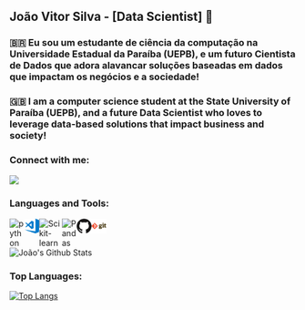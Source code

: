 ## João Vitor Silva - [Data Scientist] 👋

### 🇧🇷 Eu sou um estudante de ciência da computação na Universidade Estadual da Paraíba (UEPB), e um futuro Cientista de Dados que adora alavancar soluções baseadas em dados que impactam os negócios e a sociedade!

### 🇬🇧 I am a computer science student at the State University of Paraíba (UEPB), and a future Data Scientist who loves to leverage data-based solutions that impact business and society!


### Connect with me:

[<img align="left"  width="25px" src="https://cdn.jsdelivr.net/npm/simple-icons@3.4.0/icons/linkedin.svg" />](https://www.linkedin.com/in/jo%C3%A3o-vitor-barbosa-b04118197/)


<br />

### Languages and Tools:

<img align="left" alt="python" width="26px" src="https://cdn3.iconfinder.com/data/icons/logos-and-brands-adobe/512/267_Python-512.png" />

<img align="left" alt="visual studio code" width="26px" src="https://raw.githubusercontent.com/github/explore/80688e429a7d4ef2fca1e82350fe8e3517d3494d/topics/visual-studio-code/visual-studio-code.png" />

[<img align="left" alt="Scikit-learn" width="40px" src="https://upload.wikimedia.org/wikipedia/commons/0/05/Scikit_learn_logo_small.svg" />](https://scikit-learn.org/stable/)

<!-- <img align="left" alt="Azure" width="26px" src="https://www.parkmycloud.com/wp-content/uploads/2018/02/Azure_.png" />

<img align="left" alt="AWS" width="26px" src="https://cdn.jsdelivr.net/npm/simple-icons@3.4.0/icons/amazonaws.svg" />

<img align="left" alt="SQLServer" width="26px" src="https://img.icons8.com/color/2x/microsoft-sql-server.png" /> -->

<img align="left" alt="Pandas" width="26px" src="https://cdn.jsdelivr.net/npm/simple-icons@3.4.0/icons/pandas.svg" />

<!-- <img align="left" alt="Pytorch" width="26px" src="https://cdn.jsdelivr.net/npm/simple-icons@3.4.0/icons/pytorch.svg" /> -->

<img align="left" alt="GitHub" width="26px" src="https://raw.githubusercontent.com/github/explore/78df643247d429f6cc873026c0622819ad797942/topics/github/github.png" />

<img align="left" alt="Git" width="26px" src="https://raw.githubusercontent.com/github/explore/80688e429a7d4ef2fca1e82350fe8e3517d3494d/topics/git/git.png" />

<br />
<br />
<br />

<img align="left" alt="João's Github Stats" src="https://github-readme-stats.vercel.app/api?username=joaoo-vittor&show_icons=true&hide_border=true&theme=dark" />

<br />

### Top Languages:

[![Top Langs](https://github-readme-stats.vercel.app/api/top-langs/?username=joaoo-vittor&layout=compact&theme=dark)](https://github.com/anuraghazra/github-readme-stats)


